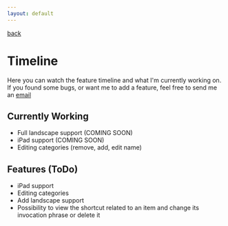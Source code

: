 ```yaml
---
layout: default
---
```


[back](./)

# Timeline
Here you can watch the feature timeline and what I'm currently working on.
If you found some bugs, or want me to add a feature, feel free to send me an [email](mailto:misterlollo96@hotmail.it)

## Currently Working
- Full landscape support (COMING SOON)
- iPad support (COMING SOON)
- Editing categories (remove, add, edit name)

## Features (ToDo)
- iPad support 
- Editing categories
- Add landscape support
- Possibility to view the shortcut related to an item and change its invocation phrase or delete it